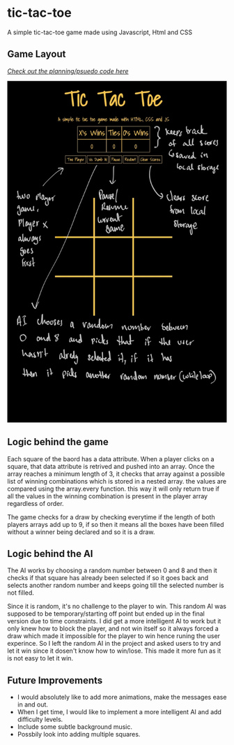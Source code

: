 # tic-tac-toe
A simple tic-tac-toe game made using Javascript, Html and CSS

## Game Layout
<em>[Check out the planning/psuedo code here](./images/Plan.pdf)</em>

![Outline](./images/gameLayout.png)


## Logic behind the game
Each square of the baord has a data attribute. When a player clicks on a square, that data attribute is retrived and pushed into an array. Once the array reaches a minimum length of 3, it checks that array against a possible list of winning combinations which is stored in a nested array. the values are compared using the array.every function. this way it will only return true if all the values in the winning combination is present in the player array regardless of order.

The game checks for a draw by checking everytime if the length of both players arrays add up to 9, if so then it means all the boxes have been filled without a winner being declared and so it is a draw.

## Logic behind the AI
The AI works by choosing a random number between 0 and 8 and then it checks if that square has already been selected if so it goes back and selects another random number and keeps going till the selected number is not filled.

Since it is random, it's no challenge to the player to win. This random AI was supposed to be temporary/starting off point but ended up in the final version due to time constraints. I did get a more intelligent AI to work but it only knew how to block the player, and not win itself so it always forced a draw which made it impossible for the player to win hence runing the user experince. So I left the random AI in the project and asked users to try and let it win since it dosen't know how to win/lose. This made it more fun as it is not easy to let it win.

## Future Improvements
- I would absolutely like to add more animations, make the messages ease in and out.
- When I get time, I would like to implement a more intelligent AI and add difficulty levels. 
- Include some subtle background music.
- Possbily look into adding multiple squares.

